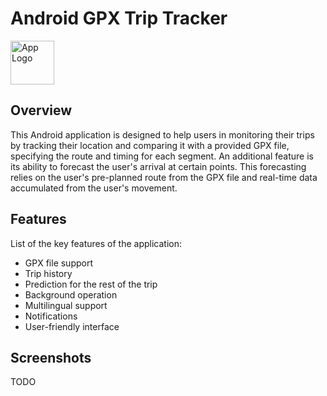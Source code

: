 # Android GPX Trip Tracker

<img src="https://upload.wikimedia.org/wikipedia/commons/d/d7/Android_robot.svg" alt="App Logo" width="70">

## Overview

This Android application is designed to help users in monitoring their trips by tracking their location and comparing it with a provided GPX file, specifying the route and timing for each segment. An additional feature is its ability to forecast the user's arrival at certain points. This forecasting relies on the user's pre-planned route from the GPX file and real-time data accumulated from the user's movement.

## Features

List of the key features of the application:

- GPX file support
- Trip history
- Prediction for the rest of the trip
- Background operation
- Multilingual support
- Notifications
- User-friendly interface

## Screenshots

TODO
